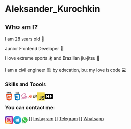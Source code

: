 # Aleksander_Kurochkin

## Who am I?

I am 28 years old 🧓

Junior Frontend Developer 🐤

I love extreme sports 🏂 and Brazilian jiu-jitsu 👘

I am a civil engineer 🏗️ by education, but my love is code 💻

### Skills and Toools

<img align="left" alt="HTML5" width="26px" src="https://raw.githubusercontent.com/github/explore/80688e429a7d4ef2fca1e82350fe8e3517d3494d/topics/html/html.png"/>
<img align="left" alt="CSS3" width="26px" src="https://raw.githubusercontent.com/github/explore/80688e429a7d4ef2fca1e82350fe8e3517d3494d/topics/css/css.png"/>
<img align="left" alt="SCSS" width="26px" src="https://raw.githubusercontent.com/github/explore/80688e429a7d4ef2fca1e82350fe8e3517d3494d/topics/sass/sass.png"/>
<img align="left" alt="GIT" width="26px" src="https://raw.githubusercontent.com/github/explore/80688e429a7d4ef2fca1e82350fe8e3517d3494d/topics/git/git.png"/>
<img align="left" alt="JavaScript" width="26px"src="https://raw.githubusercontent.com/github/explore/80688e429a7d4ef2fca1e82350fe8e3517d3494d/topics/javascript/javascript.png"/>
<img align="left" alt="Markdown" width="26px" src="https://raw.githubusercontent.com/github/explore/80688e429a7d4ef2fca1e82350fe8e3517d3494d/topics/markdown/markdown.png"/>
<br/>

### You can contact me:

[<img align="left" alt="Instagram" width="26px" src="https://raw.githubusercontent.com/github/explore/06c46459e7947c8a25f72798af696d66e202ac39/topics/instagram/instagram.png"/>] 
[Instagram]
[<img align="left" alt="Instagram" width="26px" src="https://raw.githubusercontent.com/github/explore/80688e429a7d4ef2fca1e82350fe8e3517d3494d/topics/telegram/telegram.png"/>]
[Telegram]
[<img align="left" alt="Instagram" width="26px" src="https://raw.githubusercontent.com/github/explore/fbea3555736cd38170cc0be88424d129741ffbb9/topics/whatsapp/whatsapp.png"/>]
[Whatsapp]

[Instagram]: https://www.instagram.com/alex_dushevnyj/
[Telegram]: https://t.me/Alex_dushevnyj
[Whatsapp]: https://wa.me/79397016772
